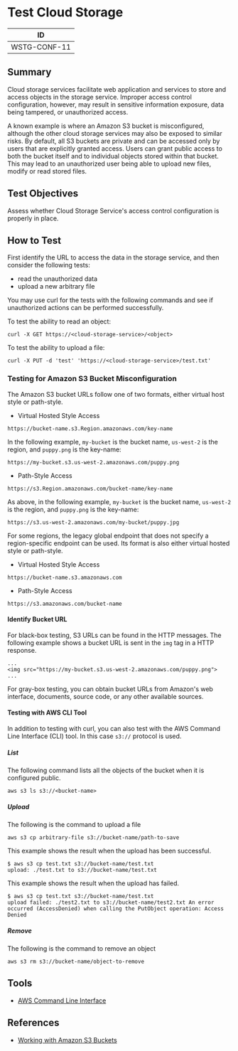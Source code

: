 # Test Cloud Storage

|ID          |
|------------|
|WSTG-CONF-11|

## Summary

Cloud storage services facilitate web application and services to store and access objects in the storage service. Improper access control configuration, however, may result in sensitive information exposure, data being tampered, or unauthorized access.

A known example is where an Amazon S3 bucket is misconfigured, although the other cloud storage services may also be exposed to similar risks. By default, all S3 buckets are private and can be accessed only by users that are explicitly granted access. Users can grant public access to both the bucket itself and to individual objects stored within that bucket. This may lead to an unauthorized user being able to upload new files, modify or read stored files.

## Test Objectives

Assess whether Cloud Storage Service's access control configuration is properly in place.

## How to Test

First identify the URL to access the data in the storage service, and then consider the following tests:

- read the unauthorized data
- upload a new arbitrary file

You may use curl for the tests with the following commands and see if unauthorized actions can be performed successfully.

To test the ability to read an object:

`curl -X GET https://<cloud-storage-service>/<object>`

To test the ability to upload a file:

`curl -X PUT -d 'test' 'https://<cloud-storage-service>/test.txt'`

### Testing for Amazon S3 Bucket Misconfiguration

The Amazon S3 bucket URLs follow one of two formats, either virtual host style or path-style.

- Virtual Hosted Style Access

`https://bucket-name.s3.Region.amazonaws.com/key-name`

In the following example, `my-bucket` is the bucket name, `us-west-2` is the region, and `puppy.png` is the key-name:

`https://my-bucket.s3.us-west-2.amazonaws.com/puppy.png`

- Path-Style Access

`https://s3.Region.amazonaws.com/bucket-name/key-name`

As above, in the following example, `my-bucket` is the bucket name, `us-west-2` is the region, and `puppy.png` is the key-name:

`https://s3.us-west-2.amazonaws.com/my-bucket/puppy.jpg`

For some regions, the legacy global endpoint that does not specify a region-specific endpoint can be used. Its format is also either virtual hosted style or path-style.

- Virtual Hosted Style Access

`https://bucket-name.s3.amazonaws.com`

- Path-Style Access

`https://s3.amazonaws.com/bucket-name`

#### Identify Bucket URL

For black-box testing, S3 URLs can be found in the HTTP messages. The following example shows a bucket URL is sent in the `img` tag in a HTTP response.

```text
...
<img src="https://my-bucket.s3.us-west-2.amazonaws.com/puppy.png">
...
```

For gray-box testing, you can obtain bucket URLs from Amazon's web interface, documents, source code, or any other available sources.

#### Testing with AWS CLI Tool

In addition to testing with curl, you can also test with the AWS Command Line Interface (CLI) tool. In this case `s3://` protocol is used.

##### List

The following command lists all the objects of the bucket when it is configured public.

`aws s3 ls s3://<bucket-name>`

##### Upload

The following is the command to upload a file

`aws s3 cp arbitrary-file s3://bucket-name/path-to-save`

This example shows the result when the upload has been successful.

```text
$ aws s3 cp test.txt s3://bucket-name/test.txt
upload: ./test.txt to s3://bucket-name/test.txt
```

This example shows the result when the upload has failed.

```text
$ aws s3 cp test.txt s3://bucket-name/test.txt
upload failed: ./test2.txt to s3://bucket-name/test2.txt An error occurred (AccessDenied) when calling the PutObject operation: Access Denied
```

##### Remove

The following is the command to remove an object

`aws s3 rm s3://bucket-name/object-to-remove`

## Tools

- [AWS Command Line Interface](https://aws.amazon.com/cli/)

## References

- [Working with Amazon S3 Buckets](https://docs.aws.amazon.com/AmazonS3/latest/dev/UsingBucket.html)
